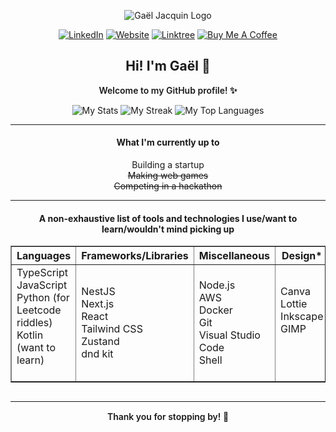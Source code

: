 **_<div align="center">_**
![Gaël Jacquin Logo](./assets/banner.gif)
**_</div>_**

**_<div align="center">_**
[![LinkedIn](https://img.shields.io/badge/LinkedIn-blue?style=flat&logo=linkedin&logoColor=white)](https://linkedin.com/in/gaeljacquin) [![Website](https://deploy-badge.vercel.app/vercel/gaeldle)](https://gaeljacquin.com/) [![Linktree](https://img.shields.io/badge/Linktree-darkgreen?style=flat&logo=linktree&logoColor=white)](https://linktr.ee/gaeljacquin) [![Buy Me A Coffee](https://img.shields.io/badge/Buy%20Me%20A%20Coffee-orange?style=flat&logo=buymeacoffee&logoColor=white`)](https://buymeacoffee.com/gaeljacquin)
**_</div>_**


**_<div align="center">_**
## Hi! I'm Gaël 👋
**_</div>_**

<p align="center" style="font-weight: 600;">
  Welcome to my GitHub profile! ✨
</p>

**_<div align="center">_**
![My Stats](https://github-readme-stats.vercel.app/api?username=gaeljacquin&theme=vue-dark&show_icons=true&hide_border=true&count_private=true)
![My Streak](https://github-readme-streak-stats.herokuapp.com/?user=gaeljacquin&theme=vue-dark&hide_border=true)
![My Top Languages](https://github-readme-stats.vercel.app/api/top-langs/?username=gaeljacquin&theme=vue-dark&show_icons=true&hide_border=true&layout=compact)
**_</div>_**

---

**_<div align="center">_**
#### What I'm currently up to
**_</div>_**

**_<div align="center">_**
  Building a startup  
  ~~Making web games~~  
  ~~Competing in a hackathon~~
**_</div>_**

---

**_<div align="center">_**
#### A non-exhaustive list of tools and technologies I use/want to learn/wouldn't mind picking up
**_</div>_**

<div align="center" style="margin-bottom: 30px;">
  <table border="1">
    <thead>
      <tr>
        <th>Languages</th>
        <th>Frameworks/Libraries</th>
        <th>Miscellaneous</th>
        <th>Design*</th>
      </tr>
    </thead>
    <tbody>
      <tr>
        <td>TypeScript<br>JavaScript<br>Python (for Leetcode riddles)<br>Kotlin (want to learn)<br><br></td>
        <td>NestJS<br>Next.js<br>React<br>Tailwind CSS<br>Zustand<br>dnd kit<br></td>
        <td>Node.js<br>AWS<br>Docker<br>Git<br>Visual Studio Code<br>Shell</td>
        <td>Canva<br>Lottie<br>Inkscape<br>GIMP<br><br><br></td>
      </tr>
    </tbody>
  </table>
</div>

---

<div align="center" style="margin-top: 15px;">
  <p style="font-weight: 600;">
    Thank you for stopping by! 🙏
  </p>
</div>
